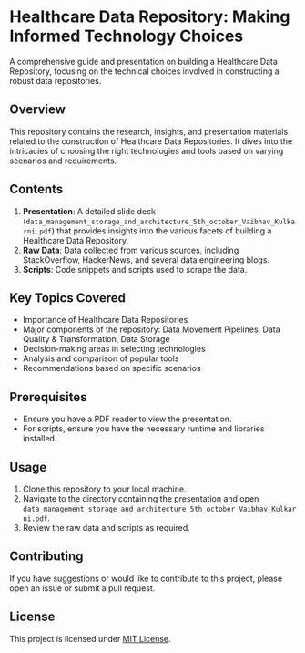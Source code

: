# Healthcare Data Repository: Making Informed Technology Choices

A comprehensive guide and presentation on building a Healthcare Data Repository, focusing on the technical choices involved in constructing a robust data repositories.

## Overview

This repository contains the research, insights, and presentation materials related to the construction of Healthcare Data Repositories. It dives into the intricacies of choosing the right technologies and tools based on varying scenarios and requirements.

## Contents

1. **Presentation**: A detailed slide deck (`data_management_storage_and_architecture_5th_october_Vaibhav_Kulkarni.pdf`) that provides insights into the various facets of building a Healthcare Data Repository.
2. **Raw Data**: Data collected from various sources, including StackOverflow, HackerNews, and several data engineering blogs.
3. **Scripts**: Code snippets and scripts used to scrape the data.
## Key Topics Covered

- Importance of Healthcare Data Repositories
- Major components of the repository: Data Movement Pipelines, Data Quality & Transformation, Data Storage
- Decision-making areas in selecting technologies
- Analysis and comparison of popular tools
- Recommendations based on specific scenarios

## Prerequisites

- Ensure you have a PDF reader to view the presentation.
- For scripts, ensure you have the necessary runtime and libraries installed.

## Usage

1. Clone this repository to your local machine.
2. Navigate to the directory containing the presentation and open `data_management_storage_and_architecture_5th_october_Vaibhav_Kulkarni.pdf`.
3. Review the raw data and scripts as required.

## Contributing

If you have suggestions or would like to contribute to this project, please open an issue or submit a pull request.

## License

This project is licensed under [MIT License](LICENSE.md).
